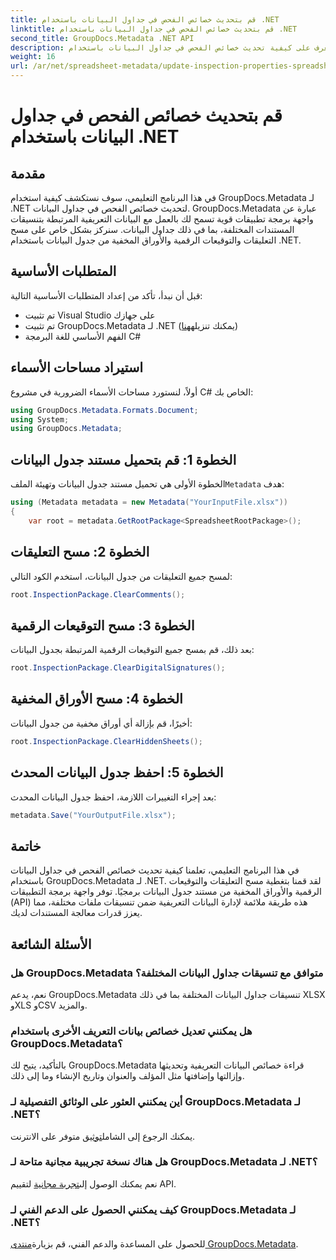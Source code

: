 ```yaml
---
title: قم بتحديث خصائص الفحص في جداول البيانات باستخدام .NET
linktitle: قم بتحديث خصائص الفحص في جداول البيانات باستخدام .NET
second_title: GroupDocs.Metadata .NET API
description: تعرف على كيفية تحديث خصائص الفحص في جداول البيانات باستخدام GroupDocs.Metadata لـ .NET. إدارة التعليقات والتوقيعات والأوراق المخفية بسهولة.
weight: 16
url: /ar/net/spreadsheet-metadata/update-inspection-properties-spreadsheets/
---
```


# قم بتحديث خصائص الفحص في جداول البيانات باستخدام .NET

## مقدمة
في هذا البرنامج التعليمي، سوف نستكشف كيفية استخدام GroupDocs.Metadata لـ .NET لتحديث خصائص الفحص في جداول البيانات. GroupDocs.Metadata عبارة عن واجهة برمجة تطبيقات قوية تسمح لك بالعمل مع البيانات التعريفية المرتبطة بتنسيقات المستندات المختلفة، بما في ذلك جداول البيانات. سنركز بشكل خاص على مسح التعليقات والتوقيعات الرقمية والأوراق المخفية من جدول البيانات باستخدام .NET.
## المتطلبات الأساسية
قبل أن نبدأ، تأكد من إعداد المتطلبات الأساسية التالية:
- تم تثبيت Visual Studio على جهازك
-  تم تثبيت GroupDocs.Metadata لـ .NET (يمكنك تنزيله[هنا](https://releases.groupdocs.com/metadata/net/))
- الفهم الأساسي للغة البرمجة C#

## استيراد مساحات الأسماء
أولاً، لنستورد مساحات الأسماء الضرورية في مشروع C# الخاص بك:
```csharp
using GroupDocs.Metadata.Formats.Document;
using System;
using GroupDocs.Metadata;
```
## الخطوة 1: قم بتحميل مستند جدول البيانات
 الخطوة الأولى هي تحميل مستند جدول البيانات وتهيئة الملف`Metadata` هدف:
```csharp
using (Metadata metadata = new Metadata("YourInputFile.xlsx"))
{
    var root = metadata.GetRootPackage<SpreadsheetRootPackage>();
```
## الخطوة 2: مسح التعليقات
لمسح جميع التعليقات من جدول البيانات، استخدم الكود التالي:
```csharp
root.InspectionPackage.ClearComments();
```
## الخطوة 3: مسح التوقيعات الرقمية
بعد ذلك، قم بمسح جميع التوقيعات الرقمية المرتبطة بجدول البيانات:
```csharp
root.InspectionPackage.ClearDigitalSignatures();
```
## الخطوة 4: مسح الأوراق المخفية
أخيرًا، قم بإزالة أي أوراق مخفية من جدول البيانات:
```csharp
root.InspectionPackage.ClearHiddenSheets();
```
## الخطوة 5: احفظ جدول البيانات المحدث
بعد إجراء التغييرات اللازمة، احفظ جدول البيانات المحدث:
```csharp
metadata.Save("YourOutputFile.xlsx");
```

## خاتمة
في هذا البرنامج التعليمي، تعلمنا كيفية تحديث خصائص الفحص في جداول البيانات باستخدام GroupDocs.Metadata لـ .NET. لقد قمنا بتغطية مسح التعليقات والتوقيعات الرقمية والأوراق المخفية من مستند جدول البيانات برمجيًا. توفر واجهة برمجة التطبيقات (API) هذه طريقة ملائمة لإدارة البيانات التعريفية ضمن تنسيقات ملفات مختلفة، مما يعزز قدرات معالجة المستندات لديك.

## الأسئلة الشائعة
### هل GroupDocs.Metadata متوافق مع تنسيقات جداول البيانات المختلفة؟
نعم، يدعم GroupDocs.Metadata تنسيقات جداول البيانات المختلفة بما في ذلك XLSX وXLS وCSV والمزيد.
### هل يمكنني تعديل خصائص بيانات التعريف الأخرى باستخدام GroupDocs.Metadata؟
بالتأكيد، يتيح لك GroupDocs.Metadata قراءة خصائص البيانات التعريفية وتحديثها وإزالتها وإضافتها مثل المؤلف والعنوان وتاريخ الإنشاء وما إلى ذلك.
### أين يمكنني العثور على الوثائق التفصيلية لـ GroupDocs.Metadata لـ .NET؟
 يمكنك الرجوع إلى الشامل[توثيق](https://tutorials.groupdocs.com/metadata/net/) متوفر على الانترنت.
### هل هناك نسخة تجريبية مجانية متاحة لـ GroupDocs.Metadata لـ .NET؟
 نعم يمكنك الوصول إلى[تجربة مجانية](https://releases.groupdocs.com/) لتقييم API.
### كيف يمكنني الحصول على الدعم الفني لـ GroupDocs.Metadata لـ .NET؟
 للحصول على المساعدة والدعم الفني، قم بزيارة[منتدى GroupDocs.Metadata](https://forum.groupdocs.com/c/metadata/14).